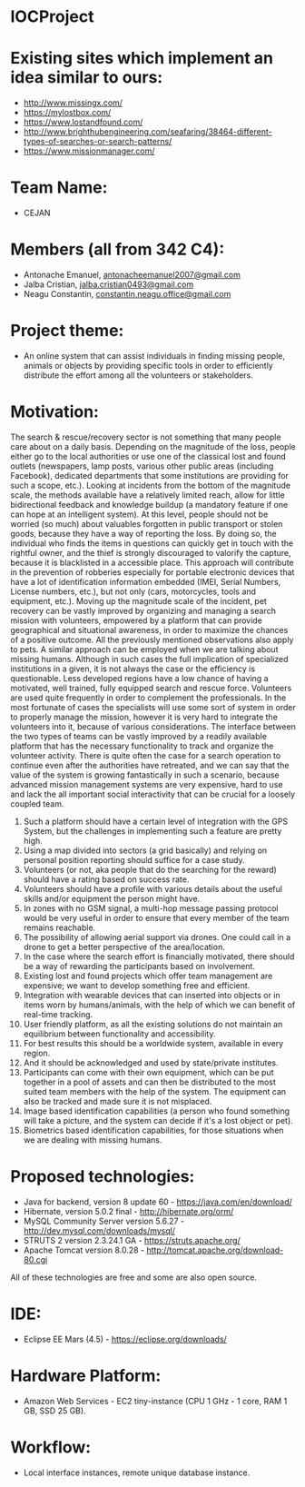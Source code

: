 # IOCProject

# Existing sites which implement an idea similar to ours:
- http://www.missingx.com/
- https://mylostbox.com/
- https://www.lostandfound.com/
- http://www.brighthubengineering.com/seafaring/38464-different-types-of-searches-or-search-patterns/
- https://www.missionmanager.com/


# Team Name:
- CEJAN

# Members (all from 342 C4):
- Antonache Emanuel, antonacheemanuel2007@gmail.com
- Jalba Cristian, jalba.cristian0493@gmail.com
- Neagu Constantin, constantin.neagu.office@gmail.com

# Project theme:
- An online system that can assist individuals in finding missing people, animals or objects by providing specific tools in order to efficiently distribute the effort among all the volunteers or stakeholders.

# Motivation:
  The search & rescue/recovery sector is not something that many people care about on a daily basis. Depending on the magnitude of the loss, people either go to the local authorities or use one of the classical lost and found outlets (newspapers, lamp posts, various other public areas (including Facebook), dedicated departments that some institutions are providing for such a scope, etc.). Looking at incidents from the bottom of the magnitude scale, the methods available have a relatively limited reach, allow for little bidirectional feedback and knowledge buildup (a mandatory feature if one can hope at an intelligent system). At this level, people should not be worried (so much) about valuables forgotten in public transport or stolen goods, because they have a way of reporting the loss. By doing so, the individual who finds the items in questions can quickly get in touch with the rightful owner, and the thief is strongly discouraged to valorify the capture, because it is blacklisted in a accessible place. This approach will contribute in the prevention of robberies especially for portable electronic devices that have a lot of identification information embedded (IMEI, Serial Numbers, License numbers, etc.), but not only (cars, motorcycles, tools and equipment, etc.).
  Moving up the magnitude scale of the incident, pet recovery can be vastly improved by organizing and managing a search mission with volunteers, empowered by a platform that can provide geographical and situational awareness, in order to maximize the chances of a positive outcome. All the previously mentioned observations also apply to pets.
  A similar approach can be employed when we are talking about missing humans. Although in such cases the full implication of specialized institutions in a given, it is not always the case or the efficiency is questionable. Less developed regions have a low chance of having a motivated, well trained, fully equipped search and rescue force. Volunteers are used quite frequently in order to complement the professionals.
  In the most fortunate of cases the specialists will use some sort of system in order to properly manage the mission, however it is very hard to
  integrate the volunteers into it, because of various considerations. The interface between the two types of teams can be vastly improved by a
  readily available platform that has the necessary functionality to track and organize the volunteer activity. There is quite often the case for a search operation to continue even after the authorities have retreated, and we can say that the value of the system is growing fantastically in such a scenario, because advanced mission management systems are very expensive, hard to use and lack the all important social interactivity that can be crucial for a loosely coupled team.

1. Such a platform should have a certain level of integration with the GPS System, but the challenges in implementing such a feature are pretty high.
2. Using a map divided into sectors (a grid basically) and relying on personal position reporting should suffice for a case study.  
3. Volunteers (or not, aka people that do the searching for the reward) should have a rating based on success rate.
4. Volunteers should have a profile with various details about the useful skills and/or equipment the person might have.
5. In zones with no GSM signal, a multi-hop message passing protocol would be very useful in order to ensure that every member of the team remains reachable.
6. The possibility of allowing aerial support via drones. One could call in a drone to get a better perspective of the area/location.
7. In the case where the search effort is financially motivated, there should be a way of rewarding the participants based on involvement.
8. Existing lost and found projects which offer team management are expensive; we want to develop something free and efficient.
9. Integration with wearable devices that can inserted into objects or in items worn by humans/animals, with the help of which we can benefit of real-time tracking.
10. User friendly platform, as all the existing solutions do not maintain an equilibrium between functionality and accessibility.
11. For best results this should be a worldwide system, available in every region.
12. And it should be acknowledged and used by state/private institutes.
13. Participants can come with their own equipment, which can be put together in a pool of assets and can then be distributed to the most suited team members with the help of the system. The equipment can also be tracked and made sure it is not misplaced.
14. Image based identification capabilities (a person who found something will take a picture, and the system can decide if it's a lost object or pet).
15. Biometrics based identification capabilities, for those situations when we are dealing with missing humans.

# Proposed technologies:
- Java for backend, version 8 update 60 - https://java.com/en/download/
- Hibernate, version 5.0.2 final - http://hibernate.org/orm/
- MySQL Community Server version 5.6.27 - http://dev.mysql.com/downloads/mysql/
- STRUTS 2 version 2.3.24.1 GA - https://struts.apache.org/
- Apache Tomcat version 8.0.28 - http://tomcat.apache.org/download-80.cgi

All of these technologies are free and some are also open source.

# IDE:
- Eclipse EE Mars (4.5) - https://eclipse.org/downloads/

# Hardware Platform:
- Amazon Web Services - EC2 tiny-instance (CPU 1 GHz - 1 core, RAM 1 GB, SSD 25 GB).

# Workflow:
- Local interface instances, remote unique database instance.
